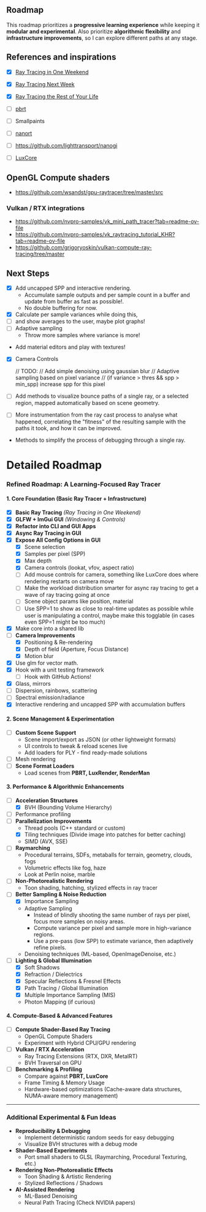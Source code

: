 ## Roadmap

This roadmap prioritizes a **progressive learning experience** while keeping it **modular and experimental**.
Also prioritize **algorithmic flexibility** and **infrastructure improvements**, so I can explore different paths at any stage.  

## References and inspirations

- [x] [Ray Tracing in One Weekend](https://raytracing.github.io/books/RayTracingInOneWeekend.html)
- [x] [Ray Tracing Next Week](https://raytracing.github.io/books/RayTracingNextWeek.html)
- [x] [Ray Tracing the Rest of Your Life](https://raytracing.github.io/books/RayTracingTheRestOfYourLife.html)

- [ ] [pbrt](https://github.com/mmp/pbrt-v4)
- [ ] Smallpaints
- [ ] [nanort](https://github.com/lighttransport/nanort?tab=readme-ov-file)
- [ ] https://github.com/lighttransport/nanogi
- [ ] [LuxCore](https://github.com/LuxCoreRender/LuxCore)

## OpenGL Compute shaders
- https://github.com/wsandst/gpu-raytracer/tree/master/src

### Vulkan / RTX integrations
- https://github.com/nvpro-samples/vk_mini_path_tracer?tab=readme-ov-file
- https://github.com/nvpro-samples/vk_raytracing_tutorial_KHR?tab=readme-ov-file
- https://github.com/grigoryoskin/vulkan-compute-ray-tracing/tree/master

## Next Steps
- [x] Add uncapped SPP and interactive rendering.
  - Accumulate sample outputs and per sample count in a buffer and update from buffer as fast as possible!. 
  - No double buffering for now.
- [x] Calculate per sample variances while doing this,
- [ ] and show averages to the user, maybe plot graphs!
- [ ] Adaptive sampling
  - Throw more samples where variance is more!
- Add material editors and play with textures!
- [x] Camera Controls

  // TODO:
  //  Add simple denoising using gaussian blur
  //  Adaptive sampling based on pixel variance
  //  (if variance > thres && spp > min_spp) increase spp for this pixel
- [ ] Add methods to visualize bounce paths of a single ray, or a selected region, mapped automatically based on scene geometry.
- [ ] More instrumentation from the ray cast process to analyse what happened, correlating the "fitness" of the resulting sample with the paths it took, and how it can be improved.
- Methods to simplify the process of debugging through a single ray.



# Detailed Roadmap

### **Refined Roadmap: A Learning-Focused Ray Tracer**  

#### **1. Core Foundation (Basic Ray Tracer + Infrastructure)**
- [x] **Basic Ray Tracing** *(Ray Tracing in One Weekend)*
- [x] **GLFW + ImGui GUI** *(Windowing & Controls)*
- [x] **Refactor into CLI and GUI Apps**
- [x] **Async Ray Tracing in GUI**
- [x] **Expose All Config Options in GUI** 
  - [x] Scene selection
  - [x] Samples per pixel (SPP)
  - [x] Max depth
  - [x] Camera controls (lookat, vfov, aspect ratio)
  - [ ] Add mouse controls for camera, something like LuxCore does where rendering restarts on camera move
  - [ ] Make the workload distribution smarter for async ray tracing to get a wave of ray tracing going at once
  - [ ] Scene object params like position, material
  - [ ] Use SPP=1 to show as close to real-time updates as possible while user is manipulating a control, maybe make this togglable (in cases even SPP=1 might be too much)
- [x] Make core into a shared lib
- [ ] **Camera Improvements**
  - [x] Positioning & Re-rendering  
  - [x] Depth of field (Aperture, Focus Distance)
  - [x] Motion blur
- [x] Use glm for vector math.
- [x] Hook with a unit testing framework 
  - [ ] Hook with GitHub Actions!
- [x] Glass, mirrors
- [ ] Dispersion, rainbows, scattering
- [ ] Spectral emission/radiance
- [x] Interactive rendering and uncapped SPP with accumulation buffers

#### **2. Scene Management & Experimentation**
- [ ] **Custom Scene Support**
  - Scene import/export as JSON (or other lightweight formats)
  - UI controls to tweak & reload scenes live  
  - Add loaders for PLY - find ready-made solutions
- [ ] Mesh rendering
- [ ] **Scene Format Loaders**
  - Load scenes from **PBRT, LuxRender, RenderMan**

#### **3. Performance & Algorithmic Enhancements**
- [ ] **Acceleration Structures**
  - [x] BVH (Bounding Volume Hierarchy)
- [ ] Performance profiling
- [ ] **Parallelization Improvements**
  - Thread pools (C++ standard or custom)  
  - [x] Tiling techniques (Divide image into patches for better caching)  
  - SIMD (AVX, SSE)  
- [ ] **Raymarching**
  - Procedural terrains, SDFs, metaballs for terrain, geometry, clouds, fogs
  - Volumetric effects like fog, haze
  - Look at Perlin noise, marble
- [ ] **Non-Photorealistic Rendering**
  - Toon shading, hatching, stylized effects in ray tracer
- [ ] **Better Sampling & Noise Reduction**
  - [x] Importance Sampling
  - Adaptive Sampling  
    - Instead of blindly shooting the same number of rays per pixel, focus more samples on noisy areas.
    - Compute variance per pixel and sample more in high-variance regions.
    - Use a pre-pass (low SPP) to estimate variance, then adaptively refine pixels.
  - Denoising techniques (ML-based, OpenImageDenoise, etc.)  
- [ ] **Lighting & Global Illumination**
  - [x] Soft Shadows  
  - [x] Refraction / Dielectrics  
  - [x] Specular Reflections & Fresnel Effects  
  - [x] Path Tracing / Global Illumination  
  - [x] Multiple Importance Sampling (MIS)  
  - Photon Mapping (if curious)  

#### **4. Compute-Based & Advanced Features**
- [ ] **Compute Shader-Based Ray Tracing**
  - OpenGL Compute Shaders  
  - Experiment with Hybrid CPU/GPU rendering  
- [ ] **Vulkan / RTX Acceleration**
  - Ray Tracing Extensions (RTX, DXR, MetalRT)  
  - BVH Traversal on GPU  
- [ ] **Benchmarking & Profiling**
  - Compare against **PBRT, LuxCore**  
  - Frame Timing & Memory Usage  
  - Hardware-based optimizations (Cache-aware data structures, NUMA-aware memory management)  

---

### **Additional Experimental & Fun Ideas**
- **Reproducibility & Debugging**
  - Implement deterministic random seeds for easy debugging  
  - Visualize BVH structures with a debug mode  
- **Shader-Based Experiments**
  - Port small shaders to GLSL (Raymarching, Procedural Texturing, etc.)  
- **Rendering Non-Photorealistic Effects**
  - Toon Shading & Artistic Rendering  
  - Stylized Reflections / Shadows  
- **AI-Assisted Rendering**
  - ML-Based Denoising  
  - Neural Path Tracing (Check NVIDIA papers)

